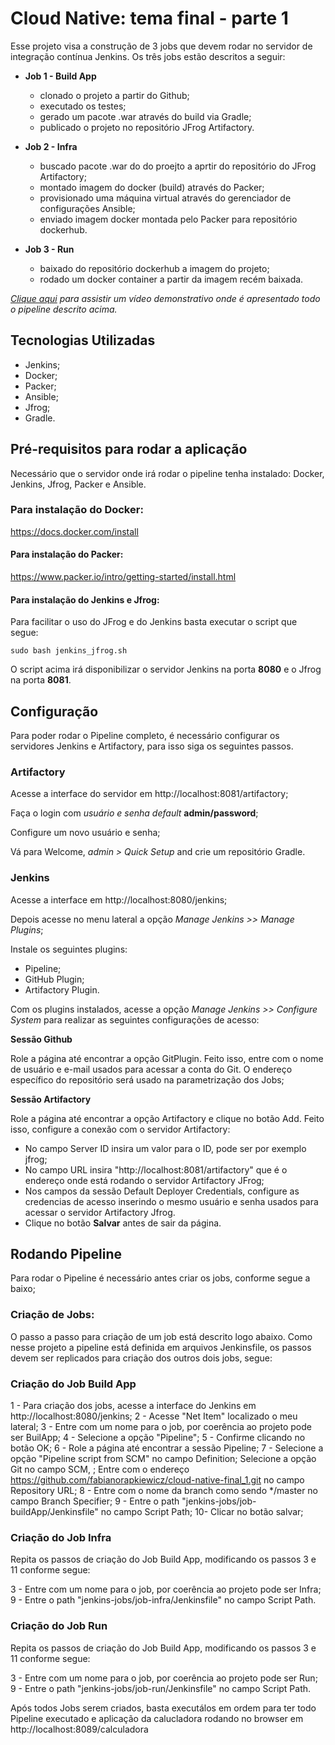 # Cloud Native: tema final - parte 1

Esse projeto visa a construção de 3 jobs que devem rodar no servidor de integração contínua Jenkins. Os três jobs estão descritos a seguir:

 - **Job 1 - Build App**
   - clonado o projeto a partir do Github;
   - executado os testes;
   - gerado um pacote .war através do build via Gradle;
   - publicado o projeto no repositório JFrog Artifactory.

 - **Job 2 - Infra**
   - buscado pacote .war do do proejto a aprtir do repositório do JFrog Artifactory;
   - montado imagem do docker (build) através do Packer;
   - provisionado uma máquina virtual através do gerenciador de configurações Ansible;
   - enviado imagem docker montada pelo Packer para repositório dockerhub.

 - **Job 3 - Run** 
   - baixado do repositório dockerhub a imagem do projeto;
   - rodado um docker container a partir da imagem recém baixada.

_[Clique aqui](https://drive.google.com/file/d/1MZmtVnORuU5_IqUFvgqbqC_Rtfb-x9Jo/view?usp=sharing) para assistir um vídeo demonstrativo onde é apresentado todo o pipeline descrito acima._


## Tecnologias Utilizadas

 - Jenkins;
 - Docker;
 - Packer;
 - Ansible;
 - Jfrog;
 - Gradle.


## Pré-requisitos para rodar a aplicação

Necessário que o servidor onde irá rodar o pipeline tenha instalado: Docker, Jenkins, Jfrog, Packer e Ansible.

### Para instalação do Docker:

https://docs.docker.com/install

#### Para instalação do Packer:

https://www.packer.io/intro/getting-started/install.html

#### Para instalação do Jenkins e Jfrog:

Para facilitar o uso do JFrog e do Jenkins basta executar o script que segue:

```
sudo bash jenkins_jfrog.sh
```

O script acima irá disponibilizar o servidor Jenkins na porta **8080** e o Jfrog na porta **8081**.


## Configuração

Para poder rodar o Pipeline completo, é necessário configurar os servidores Jenkins e Artifactory, para isso siga os seguintes passos.

### Artifactory

Acesse a interface do servidor em http://localhost:8081/artifactory;

Faça o login com *usuário e senha default* **admin/password**;

Configure um novo usuário e senha;

Vá para Welcome, *admin > Quick Setup* and crie um repositório Gradle.


### Jenkins

Acesse a interface em http://localhost:8080/jenkins;

Depois acesse no menu lateral a opção *Manage Jenkins >> Manage Plugins*;

Instale os seguintes plugins:
 - Pipeline;
 - GitHub Plugin;
 - Artifactory Plugin.

Com os plugins instalados, acesse a opção *Manage Jenkins >> Configure System* para realizar as seguintes configurações de acesso: 

**Sessão Github**

Role a página até encontrar a opção GitPlugin. Feito isso, entre com o nome de usuário e e-mail usados para acessar a conta do Git. O
endereço específico do repositório será usado na parametrização dos Jobs; 

**Sessão Artifactory**

Role a página até encontrar a opção Artifactory e clique no botão Add. Feito isso, configure a conexão com o servidor Artifactory:

 - No campo Server ID insira um valor para o ID, pode ser por exemplo jfrog;
 - No campo URL insira "http://localhost:8081/artifactory" que é o endereço onde está rodando o servidor Artifactory JFrog;
 - Nos campos da sessão Default Deployer Credentials, configure as credencias de acesso inserindo o mesmo usuário e senha usados para acessar o servidor Artifactory Jfrog.
 - Clique no botão **Salvar** antes de sair da página.

## Rodando Pipeline

Para rodar o Pipeline é necessário antes criar os jobs, conforme segue a baixo;

### Criação de Jobs:

O passo a passo para criação de um job está descrito logo abaixo. Como nesse projeto a pipeline está definida em arquivos Jenkinsfile, os passos devem ser replicados para criação dos outros dois jobs, segue:
  
### Criação do Job Build App
 
1 - Para criação dos jobs, acesse a interface do Jenkins em http://localhost:8080/jenkins;
2 - Acesse "Net Item" localizado o meu lateral;
3 - Entre com um nome para o job, por coerência ao projeto pode ser BuilApp;
4 - Selecione a opção "Pipeline";
5 - Confirme clicando no botão OK;
6 - Role a página até encontrar a sessão Pipeline;
7 - Selecione a opção "Pipeline script from SCM" no campo Definition;
	Selecione a opção Git no campo SCM, ;
	Entre com o endereço https://github.com/fabianorapkiewicz/cloud-native-final_1.git no campo Repository URL; 
8 - Entre com o nome da branch como sendo */master no campo Branch Specifier;
9 - Entre o path "jenkins-jobs/job-buildApp/Jenkinsfile" no campo Script Path;
10- Clicar no botão salvar;

	
### Criação do Job Infra

Repita os passos de criação do Job Build App, modificando os passos 3 e 11 conforme segue: 

3 - Entre com um nome para o job, por coerência ao projeto pode ser Infra;
9 - Entre o path "jenkins-jobs/job-infra/Jenkinsfile" no campo Script Path.

### Criação do Job Run

Repita os passos de criação do Job Build App, modificando os passos 3 e 11 conforme segue: 

3 - Entre com um nome para o job, por coerência ao projeto pode ser Run;
9 - Entre o path "jenkins-jobs/job-run/Jenkinsfile" no campo Script Path.

Após todos Jobs serem criados, basta executálos em ordem para ter todo Pipeline executado e aplicação da calucladora rodando no browser em
http://localhost:8089/calculadora

